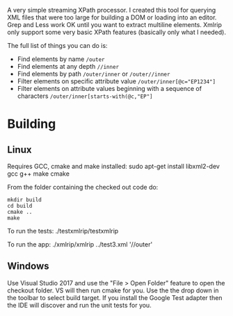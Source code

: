 A very simple streaming XPath processor. I created this tool for querying XML files that were too large for building a DOM or loading into an editor. Grep and Less work OK until you want to extract multiline elements.
Xmlrip only support some very basic XPath features (basically only what I needed).

The full list of things you can do is:
* Find elements by name `/outer`
* Find elements at any depth `//inner`
* Find elements by path `/outer/inner` or `/outer//inner`
* Filter elements on specific attribute value `/outer/inner[@c="EP1234"]`
* Filter elements on attribute values beginning with a sequence of characters `/outer/inner[starts-with(@c,"EP"]`

Building
========

Linux
-----
Requires GCC, cmake and make installed:
	sudo apt-get install libxml2-dev gcc g++ make cmake

From the folder containing the checked out code do:
````
mkdir build
cd build
cmake ..
make
````

To run the tests:
	./testxmlrip/testxmlrip
	
To run the app:
	./xmlrip/xmlrip ../test3.xml '//outer'

Windows
-------
Use Visual Studio 2017 and use the "File > Open Folder" feature to open the checkout folder. VS will then run cmake for you.
Use the the drop down in the toolbar to select build target.
If you install the Google Test adapter then the IDE will discover and run the unit tests for you.
